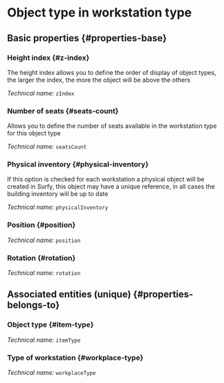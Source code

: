 # Object type in workstation type
<!--- THIS FILE IS GENERATED PLEASE DO NOT EDIT IT DIRECTLY --->



## Basic properties {#properties-base}

### Height index {#z-index}

The height index allows you to define the order of display of object types, the larger the index, the more the object will be above the others

*Technical name:* ```zIndex```

### Number of seats {#seats-count}

Allows you to define the number of seats available in the workstation type for this object type

*Technical name:* ```seatsCount```

### Physical inventory {#physical-inventory}

If this option is checked for each workstation a physical object will be created in Surfy, this object may have a unique reference, in all cases the building inventory will be up to date

*Technical name:* ```physicalInventory```

### Position {#position}



*Technical name:* ```position```

### Rotation {#rotation}



*Technical name:* ```rotation```


## Associated entities (unique) {#properties-belongs-to}

### Object type {#item-type}



*Technical name:* ```itemType```

### Type of workstation {#workplace-type}



*Technical name:* ```workplaceType```





